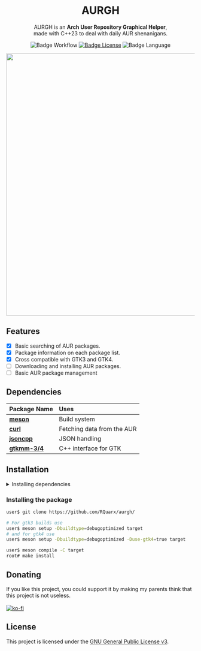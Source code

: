 <div align=center>

# AURGH

AURGH is an **Arch User Repository Graphical Helper**,
<br>
made with C++23 to deal with daily AUR shenanigans.
<br>

![Badge Workflow]
[![Badge License]][License]
![Badge Language]

<img src=https://github.com/user-attachments/assets/4f2be868-7e7b-4f2d-b373-cfbb484011a5 width=700>

</div>

## Features

- [x] Basic searching of AUR packages.
- [x] Package information on each package list.
- [x] Cross compatible with GTK3 and GTK4.
- [ ] Downloading and installing AUR packages.
- [ ] Basic AUR package management

## Dependencies

| Package Name                                                  | Uses                       |
|:--------------------------------------------------------------|:---------------------------|
| **[meson](https://mesonbuild.com/)**                          | Build system               |
| **[curl](https://curl.se/)**                                  | Fetching data from the AUR |
| **[jsoncpp](https://github.com/open-source-parsers/jsoncpp)** | JSON handling              |
| **[gtkmm-3/4](https://gtkmm.gnome.org/en/)**                  | C++ interface for GTK      |

## Installation

<details>
<summary>Installing dependencies</summary>

For gtk3 builds
```bash
root# pacman -S - < required-gtk3.txt
```
or for gtk4 builds
```bash
root# pacman -S - < required-gtk4.txt
```

</details>

### Installing the package

```bash
user$ git clone https://github.com/RQuarx/aurgh/

# For gtk3 builds use
user$ meson setup -Dbuildtype=debugoptimized target
# and for gtk4 use
user$ meson setup -Dbuildtype=debugoptimized -Duse-gtk4=true target

user$ meson compile -C target
root# make install
```

## Donating

If you like this project, you could support it by making my parents think that this project is not useless.
<br>
<br>
[![ko-fi](https://ko-fi.com/img/githubbutton_sm.svg)](https://ko-fi.com/I2I11ERX5G)

## License
This project is licensed under the [GNU General Public License v3](LICENSE).

[License]: LICENSE

[Badge Workflow]: https://github.com/RQuarx/aurgh/actions/workflows/check_build.yml/badge.svg
[Badge Language]: https://img.shields.io/github/languages/top/RQuarx/aurgh
[Badge License]: https://img.shields.io/github/license/RQuarx/aurgh
